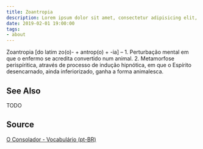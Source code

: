 ```yaml
---
title: Zoantropia
description: Lorem ipsum dolor sit amet, consectetur adipisicing elit, sed do eiusmod tempor incididunt ut labore et dolore magna aliqua.  TODO
date: 2019-02-01 19:00:00
tags:
- about
---
```


Zoantropia [do latim zo(o)- + antrop(o) + -ia] – 1. Perturbação mental em que o enfermo se acredita convertido num animal. 2. Metamorfose perispíritica, através de processo de indução hipnótica, em que o Espírito desencarnado, ainda inferiorizado, ganha a forma animalesca. 

## See Also
TODO

## Source
[O Consolador - Vocabulário (pt-BR)](http://www.oconsolador.com.br/linkfixo/vocabulario/principal.html)
